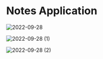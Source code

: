 # Notes Application
 
![2022-09-28](https://user-images.githubusercontent.com/77671842/193093674-bb543059-58fa-40f8-aaf9-79e2b0b7187a.png)


![2022-09-28 (1)](https://user-images.githubusercontent.com/77671842/193093681-0decd051-f195-4ff4-88c6-3eb19cc1364b.png)


![2022-09-28 (2)](https://user-images.githubusercontent.com/77671842/193093686-b68eb6de-7599-4311-8199-d3c3dc4e31b6.png)
